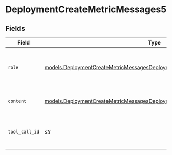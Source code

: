 # DeploymentCreateMetricMessages5


## Fields

| Field                                                                                                                                                                  | Type                                                                                                                                                                   | Required                                                                                                                                                               | Description                                                                                                                                                            |
| ---------------------------------------------------------------------------------------------------------------------------------------------------------------------- | ---------------------------------------------------------------------------------------------------------------------------------------------------------------------- | ---------------------------------------------------------------------------------------------------------------------------------------------------------------------- | ---------------------------------------------------------------------------------------------------------------------------------------------------------------------- |
| `role`                                                                                                                                                                 | [models.DeploymentCreateMetricMessagesDeploymentsMetricsRequestRequestBody5Role](../models/deploymentcreatemetricmessagesdeploymentsmetricsrequestrequestbody5role.md) | :heavy_check_mark:                                                                                                                                                     | The role of the messages author, in this case tool.                                                                                                                    |
| `content`                                                                                                                                                              | [models.DeploymentCreateMetricMessagesDeploymentsMetricsRequestContent](../models/deploymentcreatemetricmessagesdeploymentsmetricsrequestcontent.md)                   | :heavy_check_mark:                                                                                                                                                     | The contents of the tool message.                                                                                                                                      |
| `tool_call_id`                                                                                                                                                         | *str*                                                                                                                                                                  | :heavy_check_mark:                                                                                                                                                     | Tool call that this message is responding to.                                                                                                                          |